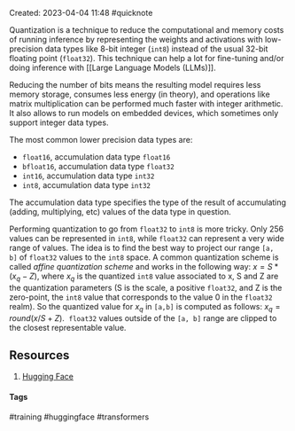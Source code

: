 Created: 2023-04-04 11:48
#quicknote

Quantization is a technique to reduce the computational and memory costs of running inference by representing the weights and activations with low-precision data types like 8-bit integer (`int8`) instead of the usual 32-bit floating point (`float32`). This technique can help a lot for fine-tuning and/or doing inference with [[Large Language Models (LLMs)]].

Reducing the number of bits means the resulting model requires less memory storage, consumes less energy (in theory), and operations like matrix multiplication can be performed much faster with integer arithmetic. It also allows to run models on embedded devices, which sometimes only support integer data types.

The most common lower precision data types are:

-   `float16`, accumulation data type `float16`
-   `bfloat16`, accumulation data type `float32`
-   `int16`, accumulation data type `int32`
-   `int8`, accumulation data type `int32`

The accumulation data type specifies the type of the result of accumulating (adding, multiplying, etc) values of the data type in question.

Performing quantization to go from `float32` to `int8` is more tricky. Only 256 values can be represented in `int8`, while `float32` can represent a very wide range of values. The idea is to find the best way to project our range `[a, b]` of `float32` values to the `int8` space.
A common quantization scheme is called *affine quantization scheme* and works in the following way:
$x = S* (x_q - Z)$, where $x_q$ is the quantized `int8` value associated to x, S and Z are the quantization parameters (S is the scale, a positive `float32`, and Z is the zero-point, the `int8` value that corresponds to the value 0 in the `float32` realm).
So the quantized value for $x_q$ in `[a,b]` is computed as follows: $x_q=round(x/S + Z)$.  `float32` values outside of the `[a, b]` range are clipped to the closest representable value.

## Resources
1. [Hugging Face](https://huggingface.co/docs/optimum/concept_guides/quantization)

#### Tags
#training #huggingface #transformers